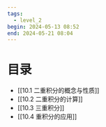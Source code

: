 ```yaml
---
tags:
  - level_2
begin: 2024-05-13 08:52
end: 2024-05-21 08:04
---
```

# 目录

- [[10.1 二重积分的概念与性质]]
- [[10.2 二重积分的计算]]
- [[10.3 三重积分]]
- [[10.4 重积分的应用]]